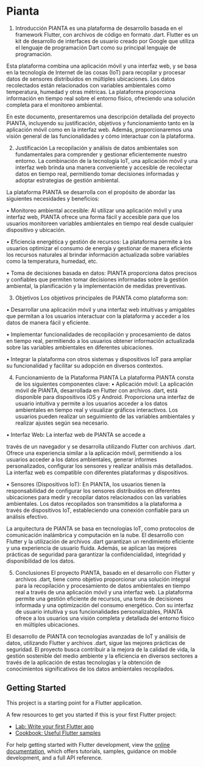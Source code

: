 # Pianta

1.	Introducción
PIANTA es una plataforma de desarrollo basada en el framework Flutter, con archivos de código en formato .dart. Flutter es un kit de desarrollo de interfaces de usuario creado por Google que utiliza el lenguaje de programación Dart como su principal lenguaje de programación.

Esta plataforma combina una aplicación móvil y una interfaz web, y se basa en la tecnología de Internet de las cosas (IoT) para recopilar y procesar datos de sensores distribuidos en múltiples ubicaciones. Los datos recolectados están relacionados con variables ambientales como temperatura, humedad y otras métricas. La plataforma proporciona información en tiempo real sobre el entorno físico, ofreciendo una solución completa para el monitoreo ambiental.

En este documento, presentaremos una descripción detallada del proyecto PIANTA, incluyendo su justificación, objetivos y funcionamiento tanto en la aplicación móvil como en la interfaz web. Además, proporcionaremos una visión general de las funcionalidades y cómo interactuar con la plataforma.

2.	Justificación 
La recopilación y análisis de datos ambientales son fundamentales para comprender y gestionar eficientemente nuestro entorno. La combinación de la tecnología IoT, una aplicación móvil y una interfaz web brinda una manera conveniente y accesible de recolectar datos en tiempo real, permitiendo tomar decisiones informadas y adoptar estrategias de gestión ambiental.

La plataforma PIANTA se desarrolla con el propósito de abordar las siguientes necesidades y beneficios:

•	Monitoreo ambiental accesible: Al utilizar una aplicación móvil y una interfaz web, PIANTA ofrece una forma fácil y accesible para que los usuarios monitoreen variables ambientales en tiempo real desde cualquier dispositivo y ubicación.

•	Eficiencia energética y gestión de recursos: La plataforma permite a los usuarios optimizar el consumo de energía y gestionar de manera eficiente los recursos naturales al brindar información actualizada sobre variables como la temperatura, humedad, etc.

•	Toma de decisiones basada en datos: PIANTA proporciona datos precisos y confiables que permiten tomar decisiones informadas sobre la gestión ambiental, la planificación y la implementación de medidas preventivas.

3.	Objetivos
Los objetivos principales de PIANTA como plataforma son:

•	Desarrollar una aplicación móvil y una interfaz web intuitivas y amigables que permitan a los usuarios interactuar con la plataforma y acceder a los datos de manera fácil y eficiente.

•	Implementar funcionalidades de recopilación y procesamiento de datos en tiempo real, permitiendo a los usuarios obtener información actualizada sobre las variables ambientales en diferentes ubicaciones.

•	Integrar la plataforma con otros sistemas y dispositivos IoT para ampliar su funcionalidad y facilitar su adopción en diversos contextos.

4.	Funcionamiento de la Plataforma PIANTA
La plataforma PIANTA consta de los siguientes componentes clave:
•	Aplicación móvil: La aplicación móvil de PIANTA, desarrollada en Flutter con archivos .dart, está disponible para dispositivos iOS y Android. Proporciona una interfaz de usuario intuitiva y permite a los usuarios acceder a los datos ambientales en tiempo real y visualizar gráficos interactivos. Los usuarios pueden realizar un seguimiento de las variables ambientales y realizar ajustes según sea necesario.

•	Interfaz Web: La interfaz web de PIANTA se accede a

 través de un navegador y se desarrolla utilizando Flutter con archivos .dart. Ofrece una experiencia similar a la aplicación móvil, permitiendo a los usuarios acceder a los datos ambientales, generar informes personalizados, configurar los sensores y realizar análisis más detallados. La interfaz web es compatible con diferentes plataformas y dispositivos.

•	Sensores (Dispositivos IoT): En PIANTA, los usuarios tienen la responsabilidad de configurar los sensores distribuidos en diferentes ubicaciones para medir y recopilar datos relacionados con las variables ambientales. Los datos recopilados son transmitidos a la plataforma a través de dispositivos IoT, estableciendo una conexión confiable para un análisis efectivo.

La arquitectura de PIANTA se basa en tecnologías IoT, como protocolos de comunicación inalámbrica y computación en la nube. El desarrollo con Flutter y la utilización de archivos .dart garantizan un rendimiento eficiente y una experiencia de usuario fluida. Además, se aplican las mejores prácticas de seguridad para garantizar la confidencialidad, integridad y disponibilidad de los datos.

5.	Conclusiones
El proyecto PIANTA, basado en el desarrollo con Flutter y archivos .dart, tiene como objetivo proporcionar una solución integral para la recopilación y procesamiento de datos ambientales en tiempo real a través de una aplicación móvil y una interfaz web. La plataforma permite una gestión eficiente de recursos, una toma de decisiones informada y una optimización del consumo energético. Con su interfaz de usuario intuitiva y sus funcionalidades personalizables, PIANTA ofrece a los usuarios una visión completa y detallada del entorno físico en múltiples ubicaciones.

El desarrollo de PIANTA con tecnologías avanzadas de IoT y análisis de datos, utilizando Flutter y archivos .dart, sigue las mejores prácticas de seguridad. El proyecto busca contribuir a la mejora de la calidad de vida, la gestión sostenible del medio ambiente y la eficiencia en diversos sectores a través de la aplicación de estas tecnologías y la obtención de conocimientos significativos de los datos ambientales recopilados.


## Getting Started

This project is a starting point for a Flutter application.

A few resources to get you started if this is your first Flutter project:

- [Lab: Write your first Flutter app](https://docs.flutter.dev/get-started/codelab)
- [Cookbook: Useful Flutter samples](https://docs.flutter.dev/cookbook)

For help getting started with Flutter development, view the
[online documentation](https://docs.flutter.dev/), which offers tutorials,
samples, guidance on mobile development, and a full API reference.

